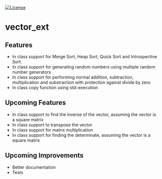 [![License](https://img.shields.io/github/license/jestes15/vector_ext)](https://img.shields.io/github/license/jestes15/vector_ext?style=plastic)

# vector_ext
## Features
- In class support for Merge Sort, Heap Sort, Quick Sort and Introspective Sort.
- In class support for generating random numbers using multiple random number generators
- In class support for performing normal addition, subtraction, multiplication and substraction with protection against divide by zero
- In class copy function using std::execution

## Upcoming Features
- In class support to find the inverse of the vector, assuming the vector is a square matrix
- In class support to transpose the vector
- In class support for matrix multiplication
- In class support for finding the determinate, assuming the vector is a square matrix

## Upcoming Improvements
- Better documentation
- Tests